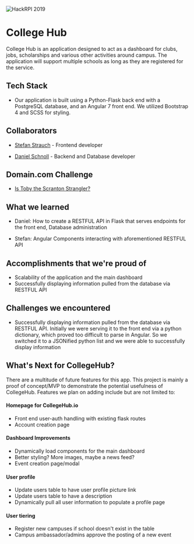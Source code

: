 ![HackRPI 2019](https://i.imgur.com/X89Vj4n.png)

# College Hub

College Hub is an application designed to act as a dashboard for clubs, jobs, scholarships and various other activities around campus. The application will support multiple schools as long as they are registered for the service.

## Tech Stack

- Our application is built using a Python-Flask back end with a PostgreSQL database, and an Angular 7 front end. We utilized Bootstrap 4 and SCSS for styling.

## Collaborators

- [Stefan Strauch](mailto:%20sstrauc1@ramapo.edu) - Frontend developer

- [Daniel Schnoll](mailto:%20schnod@rpi.edu) - Backend and Database developer

## Domain.com Challenge
- [Is Toby the Scranton Strangler?](http://istobythescrantonstrangler.com)

## What we learned
- Daniel: How to create a RESTFUL API in Flask that serves endpoints for the front end, Database administration

- Stefan: Angular Components interacting with aforementioned RESTFUL API

## Accomplishments that we're proud of
- Scalability of the application and the main dashboard
- Successfully displaying information pulled from the database via RESTFUL API

## Challenges we encountered
- Successfully displaying information pulled from the database via RESTFUL API. Initially we were serving it to the front end via a python dictionary, which proved too difficult to parse in Angular. So we switched it to a JSONified python list and we were able to successfully display information

## What's Next for CollegeHub?
There are a multitude of future features for this app. This project is mainly a proof of concept/MVP to demonstrate the potential usefulness of CollegeHub. Features we plan on adding include but are not limited to:

#### Homepage for CollegeHub.io
- Front end user-auth handling with existing flask routes
- Account creation page

#### Dashboard Improvements
- Dynamically load components for the main dashboard
- Better styling? More images, maybe a news feed?
- Event creation page/modal

#### User profile
- Update users table to have user profile picture link
- Update users table to have a description
- Dynamically pull all user information to populate a profile page

#### User tiering
- Register new campuses if school doesn't exist in the table
- Campus ambassador/admins approve the posting of a new event

